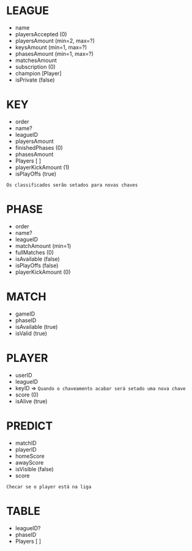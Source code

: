 # LEAGUE

- name
- playersAccepted (0)
- playersAmount (min=2, max=?)
- keysAmount (min=1, max=?)
- phasesAmount (min=1, max=?)
- matchesAmount
- subscription (0)
- champion [Player]
- isPrivate (false)

# KEY

- order
- name?
- leagueID
- playersAmount
- finishedPhases (0)
- phasesAmount
- Players [ ]
- playerKickAmount (1)
- isPlayOffs (true)

`Os classificados serão setados para novas chaves`

# PHASE

- order
- name?
- leagueID
- matchAmount (min=1)
- fullMatches (0)
- isAvailable (false)
- isPlayOffs (false)
- playerKickAmount (0)

# MATCH

- gameID
- phaseID
- isAvailable (true)
- isValid (true)

# PLAYER

- userID
- leagueID
- keyID => `Quando o chaveamento acabar será setado uma nova chave`
- score (0)
- isAlive (true)

# PREDICT

- matchID
- playerID
- homeScore
- awayScore
- isVisible (false)
- score

`Checar se o player está na liga`

# TABLE

- leagueID?
- phaseID
- Players [ ]
